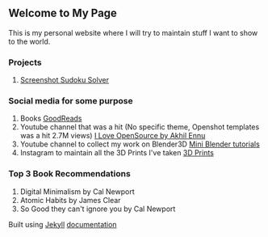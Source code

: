 ## Welcome to My Page 

This is my personal website where I will try to maintain stuff I want to show to the world.

### Projects

1. [Screenshot Sudoku Solver](https://akhilennu.github.io/sudoku/)

### Social media for some purpose

1. Books [GoodReads](https://www.goodreads.com/user/show/82843741-akhil-ennu)
2. Youtube channel that was a hit (No specific theme, Openshot templates was a hit 2.7M views) [I Love OpenSource by Akhil Ennu](https://www.youtube.com/channel/UCnKZIbNiCAKjjmvSxXZ0GAA)
3. Youtube channel to collect my work on Blender3D [Mini Blender tutorials](https://www.youtube.com/channel/UCHKNsdynITc6ViufM1nnClQ)
4. Instagram to maintain all the 3D Prints I've taken [3D Prints](https://www.instagram.com/3d_prints_by_akhil_ennu/)

### Top 3 Book Recommendations

1. Digital Minimalism by Cal Newport
2. Atomic Habits by James Clear
3. So Good they can't ignore you by Cal Newport


Built using [Jekyll](https://jekyllrb.com/) [documentation](https://docs.github.com/categories/github-pages-basics/)
